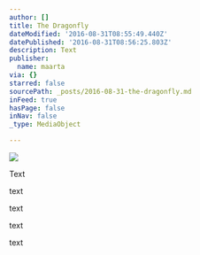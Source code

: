 ```yaml
---
author: []
title: The Dragonfly
dateModified: '2016-08-31T08:55:49.440Z'
datePublished: '2016-08-31T08:56:25.803Z'
description: Text
publisher:
  name: maarta
via: {}
starred: false
sourcePath: _posts/2016-08-31-the-dragonfly.md
inFeed: true
hasPage: false
inNav: false
_type: MediaObject

---
```

![](https://the-grid-user-content.s3-us-west-2.amazonaws.com/abd1bf9e-61eb-4232-984f-e0bc1e5decc2.jpg)

Text

text

text

text

text